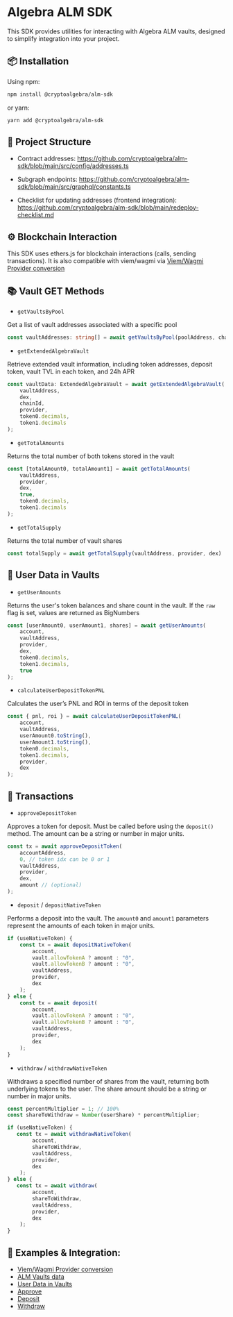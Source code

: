 # Algebra ALM SDK
This SDK provides utilities for interacting with Algebra ALM vaults, designed to simplify integration into your project.

## 📦 Installation
Using npm:
```bash
npm install @cryptoalgebra/alm-sdk
```
or yarn:
```bash
yarn add @cryptoalgebra/alm-sdk
```

## 🧾 Project Structure
- Contract addresses:
https://github.com/cryptoalgebra/alm-sdk/blob/main/src/config/addresses.ts

- Subgraph endpoints:
https://github.com/cryptoalgebra/alm-sdk/blob/main/src/graphql/constants.ts

- Checklist for updating addresses (frontend integration):
https://github.com/cryptoalgebra/alm-sdk/blob/main/redeploy-checklist.md

## ⚙️ Blockchain Interaction
This SDK uses ethers.js for blockchain interactions (calls, sending transactions). It is also compatible with viem/wagmi via [Viem/Wagmi Provider conversion](https://github.com/cryptoalgebra/integral-ui/blob/integral-1.2-beta/src/hooks/common/useEthersProvider.ts)

## 📚 Vault GET Methods

- `getVaultsByPool`

Get a list of vault addresses associated with a specific pool
```ts
const vaultAddresses: string[] = await getVaultsByPool(poolAddress, chainId, dex);
```

- `getExtendedAlgebraVault`

Retrieve extended vault information, including token addresses, deposit token, vault TVL in each token, and 24h APR
```ts
const vaultData: ExtendedAlgebraVault = await getExtendedAlgebraVault(
    vaultAddress,
    dex,
    chainId,
    provider,
    token0.decimals,
    token1.decimals
);
```

- `getTotalAmounts`

Returns the total number of both tokens stored in the vault
```ts
const [totalAmount0, totalAmount1] = await getTotalAmounts(
    vaultAddress,
    provider,
    dex,
    true,
    token0.decimals,
    token1.decimals
);
```

- `getTotalSupply`
  
Returns the total number of vault shares
```ts
const totalSupply = await getTotalSupply(vaultAddress, provider, dex)
```

## 👤 User Data in Vaults

- `getUserAmounts`

Returns the user's token balances and share count in the vault. If the `raw` flag is set, values are returned as BigNumbers
```ts
const [userAmount0, userAmount1, shares] = await getUserAmounts(
    account,
    vaultAddress,
    provider,
    dex,
    token0.decimals,
    token1.decimals,
    true
);
```

- `calculateUserDepositTokenPNL`

Calculates the user’s PNL and ROI in terms of the deposit token
```ts
const { pnl, roi } = await calculateUserDepositTokenPNL(
    account,
    vaultAddress,
    userAmount0.toString(),
    userAmount1.toString(),
    token0.decimals,
    token1.decimals,
    provider,
    dex
);
```

## 🚀 Transactions

- `approveDepositToken` 

Approves a token for deposit. Must be called before using the `deposit()` method. The amount can be a string or number in major units.
```ts
const tx = await approveDepositToken(
    accountAddress,
    0, // token idx can be 0 or 1
    vaultAddress,
    provider,
    dex,
    amount // (optional)
);
```

- `deposit` / `depositNativeToken`

Performs a deposit into the vault. The `amount0` and `amount1` parameters represent the amounts of each token in major units.
```ts
if (useNativeToken) {
    const tx = await depositNativeToken(
        account,
        vault.allowTokenA ? amount : "0",
        vault.allowTokenB ? amount : "0",
        vaultAddress,
        provider,
        dex
    );
} else {
    const tx = await deposit(
        account,
        vault.allowTokenA ? amount : "0",
        vault.allowTokenB ? amount : "0",
        vaultAddress,
        provider,
        dex
    );
}
```

- `withdraw` / `withdrawNativeToken`

Withdraws a specified number of shares from the vault, returning both underlying tokens to the user. The share amount should be a string or number in major units.
```ts
const percentMultiplier = 1; // 100%
const shareToWithdraw = Number(userShare) * percentMultiplier;

if (useNativeToken) {
   const tx = await withdrawNativeToken(
        account,
        shareToWithdraw,
        vaultAddress,
        provider,
        dex
    );
} else {
   const tx = await withdraw(
        account,
        shareToWithdraw,
        vaultAddress,
        provider,
        dex
    );
}
```

## 🔗 Examples & Integration:
- [Viem/Wagmi Provider conversion](https://github.com/cryptoalgebra/integral-ui/blob/integral-1.2-beta/src/hooks/common/useEthersProvider.ts)
- [ALM Vaults data](https://github.com/cryptoalgebra/integral-ui/blob/integral-1.2-beta/src/hooks/alm/useALMVaults.ts)
- [User Data in Vaults](https://github.com/cryptoalgebra/integral-ui/blob/integral-1.2-beta/src/hooks/alm/useUserALMVaults.ts)
- [Approve](https://github.com/cryptoalgebra/integral-ui/blob/abc096509f2f32be2cda2b6b30fd3151580a8e97/src/components/create-position/AddAutomatedLiquidityButton/index.tsx#L38)
- [Deposit](https://github.com/cryptoalgebra/integral-ui/blob/abc096509f2f32be2cda2b6b30fd3151580a8e97/src/components/create-position/AddAutomatedLiquidityButton/index.tsx#L54)
- [Withdraw](https://github.com/cryptoalgebra/integral-ui/blob/abc096509f2f32be2cda2b6b30fd3151580a8e97/src/components/modals/RemoveALMLiquidityModal/index.tsx#L42)
